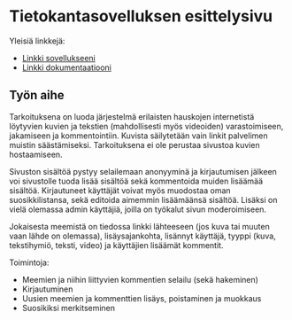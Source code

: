 # Tietokantasovelluksen esittelysivu

Yleisiä linkkejä:

* [Linkki sovellukseeni](http://sobackr.users.cs.helsinki.fi/memeDB/)
* [Linkki dokumentaatiooni](doc/dokumentaatio.pdf)

## Työn aihe

Tarkoituksena on luoda järjestelmä erilaisten hauskojen internetistä löytyvien kuvien ja tekstien (mahdollisesti myös videoiden) varastoimiseen, jakamiseen ja kommentointiin. Kuvista säilytetään vain
linkit palvelimen muistin säästämiseksi. Tarkoituksena ei ole perustaa sivustoa kuvien hostaamiseen.

Sivuston sisältöä pystyy selailemaan anonyyminä ja kirjautumisen jälkeen voi sivustolle tuoda lisää sisältöä sekä kommentoida muiden lisäämää sisältöä. Kirjautuneet käyttäjät voivat myös muodostaa oman suosikkilistansa, sekä editoida aimemmin lisäämäänsä sisältöä. Lisäksi on vielä olemassa admin käyttäjiä, joilla on työkalut sivun moderoimiseen.

Jokaisesta meemistä on tiedossa linkki lähteeseen (jos kuva tai muuten vaan lähde on olemassa), lisäysajankohta, lisännyt käyttäjä, tyyppi (kuva, tekstihymiö, teksti, video) ja käyttäjien lisäämät kommentit.

Toimintoja:
- Meemien ja niihin liittyvien kommentien selailu (sekä hakeminen)
- Kirjautuminen
- Uusien meemien ja kommenttien lisäys, poistaminen ja muokkaus
- Suosikiksi merkitseminen

